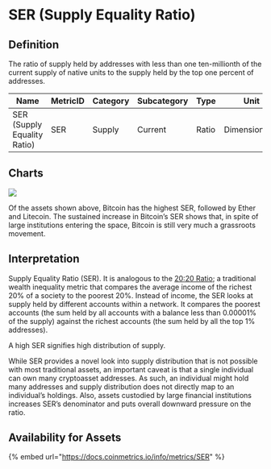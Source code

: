 # SER (Supply Equality Ratio)

## Definition

The ratio of supply held by addresses with less than one ten-millionth of the current supply of native units to the supply held by the top one percent of addresses.

| Name                        | MetricID | Category | Subcategory | Type  | Unit          | Interval |
| --------------------------- | -------- | -------- | ----------- | ----- | ------------- | -------- |
| SER (Supply Equality Ratio) | SER      | Supply   | Current     | Ratio | Dimensionless | 1 day    |

## Charts

![](<../../.gitbook/assets/coin\_metrics\_network\_chart (11).png>)

Of the assets shown above, Bitcoin has the highest SER, followed by Ether and Litecoin. The sustained increase in Bitcoin’s SER shows that, in spite of large institutions entering the space, Bitcoin is still very much a grassroots movement. &#x20;

## Interpretation

Supply Equality Ratio (SER). It is analogous to the [20:20 Ratio](https://en.wikipedia.org/wiki/Income\_inequality\_metrics#20:20\_Ratio); a traditional wealth inequality metric that compares the average income of the richest 20% of a society to the poorest 20%. Instead of income, the SER looks at supply held by different accounts within a network. It compares the poorest accounts (the sum held by all accounts with a balance less than 0.00001% of the supply) against the richest accounts (the sum held by all the top 1% addresses).&#x20;

A high SER signifies high distribution of supply.&#x20;

While SER provides a novel look into supply distribution that is not possible with most traditional assets, an important caveat is that a single individual can own many cryptoasset addresses. As such, an individual might hold many addresses and supply distribution does not directly map to an individual’s holdings.  Also, assets custodied by large financial institutions increases SER’s denominator and puts overall downward pressure on the ratio. &#x20;

## Availability for Assets

{% embed url="https://docs.coinmetrics.io/info/metrics/SER" %}

